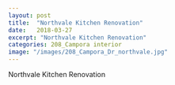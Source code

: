 ```yaml
---
layout: post
title:  "Northvale Kitchen Renovation"
date:   2018-03-27
excerpt: "Northvale Kitchen Renovation"
categories: 208_Campora interior
image: "/images/208_Campora_Dr_northvale.jpg"
---
```


Northvale Kitchen Renovation

